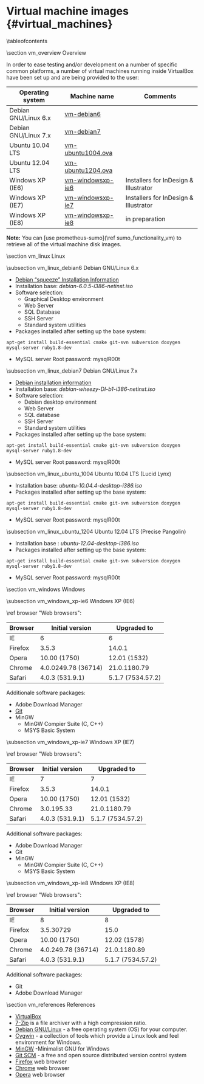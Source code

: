 
Virtual machine images   {#virtual_machines}
======================

\tableofcontents

\section vm_overview Overview

In order to ease testing and/or development on a number of specific common
platforms, a number of virtual machines running inside VirtualBox have been set
up and are being provided to the user:

| Operating system | Machine name  | Comments |
|------------------|---------------|----------|
| Debian GNU/Linux 6.x | [vm-debian6](http://134.95.11.135/virtualbox/vm-debian6.ova) |  |
| Debian GNU/Linux 7.x | [vm-debian7](http://134.95.11.135/virtualbox/vm-debian7.ova) |  |
| Ubuntu 10.04 LTS     | [vm-ubuntu1004.ova](http://134.95.11.135/virtualbox/vm-ubuntu1004.ova) |  |
| Ubuntu 12.04 LTS     | [vm-ubuntu1204.ova](http://134.95.11.135/virtualbox/vm-ubuntu1204.ova) |  |
| Windows XP (IE6) | [vm-windowsxp-ie6](http://134.95.11.135/virtualbox/vm-windowsxp-ie6.ova) | Installers for InDesign & Illustrator |
| Windows XP (IE7) | [vm-windowsxp-ie7](http://134.95.11.135/virtualbox/vm-windowsxp-ie7.ova) | Installers for InDesign & Illustrator |
| Windows XP (IE8) | [vm-windowsxp-ie8](http://134.95.11.135/virtualbox/vm-windowsxp-ie8.ova) | in preparation |

__Note:__ You can [use prometheus-sumo](\ref sumo_functionality_vm) to retrieve all of the virtual machine disk images.

\section vm_linux Linux

\subsection vm_linux_debian6 Debian GNU/Linux 6.x

  - [Debian “squeeze” Installation Information](http://www.debian.org/releases/squeeze/debian-installer)
  - Installation base: _debian-6.0.5-i386-netinst.iso_
  - Software selection:
    - Graphical Desktop environment
    - Web Server
    - SQL Database
    - SSH Server
    - Standard system utilities
  - Packages installed after setting up the base system:
~~~~
apt-get install build-essential cmake git-svn subversion doxygen mysql-server ruby1.8-dev
~~~~
  - MySQL server Root password: mysqlR00t

\subsection vm_linux_debian7 Debian GNU/Linux 7.x

  - [Debian installation information](http://www.debian.org/devel/debian-installer)
  - Installation base: _debian-wheezy-DI-b1-i386-netinst.iso_
  - Software selection:
    - Debian desktop environment
    - Web Server
    - SQL database
    - SSH Server
    - Standard system utilities
  - Packages installed after setting up the base system:
~~~~
apt-get install build-essential cmake git-svn subversion doxygen mysql-server ruby1.8-dev
~~~~
  - MySQL server Root password: mysqlR00t

\subsection vm_linux_ubuntu_1004 Ubuntu 10.04 LTS (Lucid Lynx)

  - Installation base: _ubuntu-10.04.4-desktop-i386.iso_
  - Packages installed after setting up the base system:
~~~~
apt-get install build-essential cmake git-svn subversion doxygen mysql-server ruby1.8-dev
~~~~
  - MySQL server Root password: mysqlR00t

\subsection vm_linux_ubuntu_1204 Ubuntu 12.04 LTS (Precise Pangolin)

  - Installation base : _ubuntu-12.04-desktop-i386.iso_
  - Packages installed after setting up the base system:
~~~~
apt-get install build-essential cmake git-svn subversion doxygen mysql-server ruby1.8-dev
~~~~
  - MySQL server Root password: mysqlR00t

\section vm_windows Windows

\subsection vm_windows_xp-ie6 Windows XP (IE6)

\ref browser "Web browsers":

| Browser | Initial version     | Upgraded to       |
|---------|---------------------|-------------------|
| IE      | 6                   | 6                 |
| Firefox | 3.5.3               | 14.0.1            |
| Opera   | 10.00 (1750)        | 12.01 (1532)      |
| Chrome  | 4.0.0249.78 (36714) | 21.0.1180.79      |
| Safari  | 4.0.3 (531.9.1)     | 5.1.7 (7534.57.2) |

Additionale software packages:

  - Adobe Download Manager
  - [Git](http://www.git-scm.com)
  - MinGW
    - MinGW Compier Suite (C, C++)
    - MSYS Basic System

\subsection vm_windows_xp-ie7 Windows XP (IE7)

\ref browser "Web browsers":

| Browser | Initial version     | Upgraded to       |
|---------|---------------------|-------------------|
| IE      | 7                   | 7                 |
| Firefox | 3.5.3               | 14.0.1            |
| Opera   | 10.00 (1750)        | 12.01 (1532)      |
| Chrome  | 3.0.195.33          | 21.0.1180.79      |
| Safari  | 4.0.3 (531.9.1)     | 5.1.7 (7534.57.2) |

Additional software packages:

  - Adobe Download Manager
  - Git
  - MinGW
    - MinGW Compier Suite (C, C++)
    - MSYS Basic System

\subsection vm_windows_xp-ie8 Windows XP (IE8)

\ref browser "Web browsers":

| Browser | Initial version     | Upgraded to       |
|---------|---------------------|-------------------|
| IE      | 8                   | 8                 |
| Firefox | 3.5.30729           | 15.0              |
| Opera   | 10.00 (1750)        | 12.02 (1578)      |
| Chrome  | 4.0.249.78 (36714)  | 21.0.1180.89      |
| Safari  | 4.0.3 (531.9.1)     | 5.1.7 (7534.57.2) |

Additional software packages:

  - Git
  - Adobe Download Manager

\section vm_references References

  - [VirtualBox](http://www.virtualbox.org)
  - [7-Zip](http://www.7-zip.org) is a file archiver with a high compression ratio.
  - [Debian GNU/Linux](http://www.debian.org) - a free operating system (OS) for your computer.
  - [Cygwin](http://cygwin.com) - a collection of tools which provide a Linux look and feel environment for Windows.
  - [MinGW](http://www.mingw.org) -Minimalist GNU for Windows
  - [Git SCM](http://git-scm.com) - a free and open source distributed version control system
  - [Firefox](http://www.mozilla.org/en-US/firefox/new) web browser
  - [Chrome](https://www.google.com/intl/en/chrome/browser) web browser
  - [Opera](http://www.opera.com) web browser
